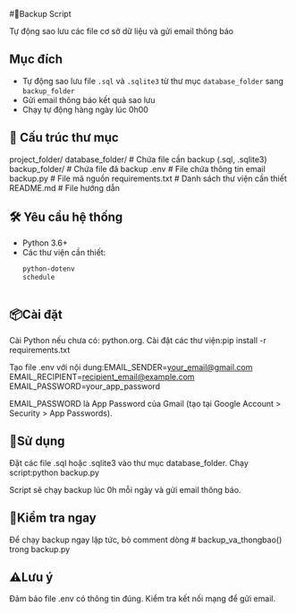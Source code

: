 #💾Backup Script

Tự động sao lưu các file cơ sở dữ liệu và gửi email thông báo

##  Mục đích
- Tự động sao lưu file `.sql` và `.sqlite3` từ thư mục `database_folder` sang `backup_folder`
- Gửi email thông báo kết quả sao lưu
- Chạy tự động hàng ngày lúc 0h00

## 📂 Cấu trúc thư mục

project_folder/
   database_folder/    # Chứa file cần backup (.sql, .sqlite3)
   backup_folder/     # Chứa file đã backup
   .env               # File chứa thông tin email
   backup.py          # File mã nguồn
   requirements.txt   # Danh sách thư viện cần thiết
   README.md          # File hướng dẫn


## 🛠 Yêu cầu hệ thống
- Python 3.6+
- Các thư viện cần thiết:
  ```bash
  python-dotenv
  schedule



## 📦Cài đặt

Cài Python nếu chưa có: python.org.
Cài đặt các thư viện:pip install -r requirements.txt


Tạo file .env với nội dung:EMAIL_SENDER=your_email@gmail.com
EMAIL_RECIPIENT=recipient_email@example.com
EMAIL_PASSWORD=your_app_password


EMAIL_PASSWORD là App Password của Gmail (tạo tại Google Account > Security > App Passwords).



## 🚀Sử dụng

Đặt các file .sql hoặc .sqlite3 vào thư mục database_folder.
Chạy script:python backup.py


Script sẽ chạy backup lúc 0h mỗi ngày và gửi email thông báo.

## 🧪Kiểm tra ngay
Để chạy backup ngay lập tức, bỏ comment dòng # backup_va_thongbao() trong backup.py

## ⚠️Lưu ý

Đảm bảo file .env có thông tin đúng.
Kiểm tra kết nối mạng để gửi email.

